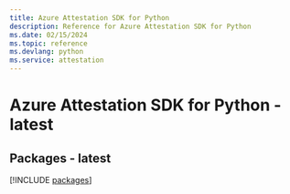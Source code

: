 ```yaml
---
title: Azure Attestation SDK for Python
description: Reference for Azure Attestation SDK for Python
ms.date: 02/15/2024
ms.topic: reference
ms.devlang: python
ms.service: attestation
---
```

# Azure Attestation SDK for Python - latest
## Packages - latest
[!INCLUDE [packages](attestation-index.md)]